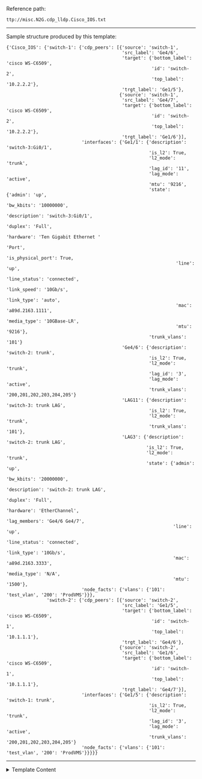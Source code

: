 Reference path:
```
ttp://misc.N2G.cdp_lldp.Cisco_IOS.txt
```

---



Sample structure produced by this template: 
```
{'Cisco_IOS': {'switch-1': {'cdp_peers': [{'source': 'switch-1',
                                           'src_label': 'Ge4/6',
                                           'target': {'bottom_label': 'cisco WS-C6509',
                                                      'id': 'switch-2',
                                                      'top_label': '10.2.2.2'},
                                           'trgt_label': 'Ge1/5'},
                                          {'source': 'switch-1',
                                           'src_label': 'Ge4/7',
                                           'target': {'bottom_label': 'cisco WS-C6509',
                                                      'id': 'switch-2',
                                                      'top_label': '10.2.2.2'},
                                           'trgt_label': 'Ge1/6'}],
                            'interfaces': {'Ge1/1': {'description': 'switch-3:Gi0/1',
                                                     'is_l2': True,
                                                     'l2_mode': 'trunk',
                                                     'lag_id': '11',
                                                     'lag_mode': 'active',
                                                     'mtu': '9216',
                                                     'state': {'admin': 'up',
                                                               'bw_kbits': '10000000',
                                                               'description': 'switch-3:Gi0/1',
                                                               'duplex': 'Full',
                                                               'hardware': 'Ten Gigabit Ethernet '
                                                                           'Port',
                                                               'is_physical_port': True,
                                                               'line': 'up',
                                                               'line_status': 'connected',
                                                               'link_speed': '10Gb/s',
                                                               'link_type': 'auto',
                                                               'mac': 'a89d.2163.1111',
                                                               'media_type': '10GBase-LR',
                                                               'mtu': '9216'},
                                                     'trunk_vlans': '101'}
                                           'Ge4/6': {'description': 'switch-2: trunk',
                                                     'is_l2': True,
                                                     'l2_mode': 'trunk',
                                                     'lag_id': '3',
                                                     'lag_mode': 'active',
                                                     'trunk_vlans': '200,201,202,203,204,205'}
                                           'LAG11': {'description': 'switch-3: trunk LAG',
                                                     'is_l2': True,
                                                     'l2_mode': 'trunk',
                                                     'trunk_vlans': '101'},
                                           'LAG3': {'description': 'switch-2: trunk LAG',
                                                    'is_l2': True,
                                                    'l2_mode': 'trunk',
                                                    'state': {'admin': 'up',
                                                              'bw_kbits': '20000000',
                                                              'description': 'switch-2: trunk LAG',
                                                              'duplex': 'Full',
                                                              'hardware': 'EtherChannel',
                                                              'lag_members': 'Ge4/6 Ge4/7',
                                                              'line': 'up',
                                                              'line_status': 'connected',
                                                              'link_type': '10Gb/s',
                                                              'mac': 'a89d.2163.3333',
                                                              'media_type': 'N/A',
                                                              'mtu': '1500'},
                            'node_facts': {'vlans': {'101': 'test_vlan', '200': 'ProdVMS'}}},
               'switch-2': {'cdp_peers': [{'source': 'switch-2',
                                           'src_label': 'Ge1/5',
                                           'target': {'bottom_label': 'cisco WS-C6509',
                                                      'id': 'switch-1',
                                                      'top_label': '10.1.1.1'},
                                           'trgt_label': 'Ge4/6'},
                                          {'source': 'switch-2',
                                           'src_label': 'Ge1/6',
                                           'target': {'bottom_label': 'cisco WS-C6509',
                                                      'id': 'switch-1',
                                                      'top_label': '10.1.1.1'},
                                           'trgt_label': 'Ge4/7'}],
                            'interfaces': {'Ge1/5': {'description': 'switch-1: trunk',
                                                     'is_l2': True,
                                                     'l2_mode': 'trunk',
                                                     'lag_id': '3',
                                                     'lag_mode': 'active',
                                                     'trunk_vlans': '200,201,202,203,204,205'}
                            'node_facts': {'vlans': {'101': 'test_vlan', '200': 'ProdVMS'}}}}}
```



---

<details><summary>Template Content</summary>
```
<template name="Cisco_IOS" results="per_template">
<doc>
Sample structure produced by this template: 
```
{'Cisco_IOS': {'switch-1': {'cdp_peers': [{'source': 'switch-1',
                                           'src_label': 'Ge4/6',
                                           'target': {'bottom_label': 'cisco WS-C6509',
                                                      'id': 'switch-2',
                                                      'top_label': '10.2.2.2'},
                                           'trgt_label': 'Ge1/5'},
                                          {'source': 'switch-1',
                                           'src_label': 'Ge4/7',
                                           'target': {'bottom_label': 'cisco WS-C6509',
                                                      'id': 'switch-2',
                                                      'top_label': '10.2.2.2'},
                                           'trgt_label': 'Ge1/6'}],
                            'interfaces': {'Ge1/1': {'description': 'switch-3:Gi0/1',
                                                     'is_l2': True,
                                                     'l2_mode': 'trunk',
                                                     'lag_id': '11',
                                                     'lag_mode': 'active',
                                                     'mtu': '9216',
                                                     'state': {'admin': 'up',
                                                               'bw_kbits': '10000000',
                                                               'description': 'switch-3:Gi0/1',
                                                               'duplex': 'Full',
                                                               'hardware': 'Ten Gigabit Ethernet '
                                                                           'Port',
                                                               'is_physical_port': True,
                                                               'line': 'up',
                                                               'line_status': 'connected',
                                                               'link_speed': '10Gb/s',
                                                               'link_type': 'auto',
                                                               'mac': 'a89d.2163.1111',
                                                               'media_type': '10GBase-LR',
                                                               'mtu': '9216'},
                                                     'trunk_vlans': '101'}
                                           'Ge4/6': {'description': 'switch-2: trunk',
                                                     'is_l2': True,
                                                     'l2_mode': 'trunk',
                                                     'lag_id': '3',
                                                     'lag_mode': 'active',
                                                     'trunk_vlans': '200,201,202,203,204,205'}
                                           'LAG11': {'description': 'switch-3: trunk LAG',
                                                     'is_l2': True,
                                                     'l2_mode': 'trunk',
                                                     'trunk_vlans': '101'},
                                           'LAG3': {'description': 'switch-2: trunk LAG',
                                                    'is_l2': True,
                                                    'l2_mode': 'trunk',
                                                    'state': {'admin': 'up',
                                                              'bw_kbits': '20000000',
                                                              'description': 'switch-2: trunk LAG',
                                                              'duplex': 'Full',
                                                              'hardware': 'EtherChannel',
                                                              'lag_members': 'Ge4/6 Ge4/7',
                                                              'line': 'up',
                                                              'line_status': 'connected',
                                                              'link_type': '10Gb/s',
                                                              'mac': 'a89d.2163.3333',
                                                              'media_type': 'N/A',
                                                              'mtu': '1500'},
                            'node_facts': {'vlans': {'101': 'test_vlan', '200': 'ProdVMS'}}},
               'switch-2': {'cdp_peers': [{'source': 'switch-2',
                                           'src_label': 'Ge1/5',
                                           'target': {'bottom_label': 'cisco WS-C6509',
                                                      'id': 'switch-1',
                                                      'top_label': '10.1.1.1'},
                                           'trgt_label': 'Ge4/6'},
                                          {'source': 'switch-2',
                                           'src_label': 'Ge1/6',
                                           'target': {'bottom_label': 'cisco WS-C6509',
                                                      'id': 'switch-1',
                                                      'top_label': '10.1.1.1'},
                                           'trgt_label': 'Ge4/7'}],
                            'interfaces': {'Ge1/5': {'description': 'switch-1: trunk',
                                                     'is_l2': True,
                                                     'l2_mode': 'trunk',
                                                     'lag_id': '3',
                                                     'lag_mode': 'active',
                                                     'trunk_vlans': '200,201,202,203,204,205'}
                            'node_facts': {'vlans': {'101': 'test_vlan', '200': 'ProdVMS'}}}}}
```
</doc>

<vars>local_hostname="gethostname"</vars>

<macro>
def process_vlans(data):
    return {data["vid"]: data["name"]}
    
def check_is_physical_port(data):
    for item in _ttp_["vars"]["physical_ports"]:
        if data.startswith(item) and not "." in item:
            return data, {"is_physical_port": True}
    return data
</macro>

<input>
url = "./Cisco_IOS/"
commands = [
    "show running-config",
    "show cdp neighbors detail",
    "show lldp neighbors detail",
    "show interfaces"
]
</input>

<!-- Interfaces configuration group -->
<group name="{{ local_hostname }}.interfaces**.{{ interface }}**">
interface {{ interface | resuball(IfsNormalize) }}
 description {{ description | re(".+") }}
 switchport {{ is_l2 | set(True) }}
 switchport access vlan {{ access_vlan }}
 switchport mode {{ l2_mode }}
 vrf forwarding {{ vrf }}
 ip address {{ ip | PHRASE | joinmatches(",") }}
 ip address {{ ip | PHRASE | joinmatches(",") }} secondary
 switchport trunk allowed vlan {{ trunk_vlans | unrange("-", ",") | joinmatches(",") }}
 channel-group {{ lag_id | DIGIT }} mode {{ lag_mode }}
 mtu {{ mtu }}
</group>

<!-- Interfaces state group -->
<group name="{{ local_hostname }}.interfaces**.{{ interface }}**.state">
{{ interface | _start_ | resuball(IfsNormalize) | macro("check_is_physical_port") }} is {{ admin | ORPHRASE }}, line protocol is {{ line }}
{{ interface | _start_ | resuball(IfsNormalize) | macro("check_is_physical_port") }} is {{ admin | ORPHRASE }}, line protocol is {{ line }} ({{ line_status }})
  Description: {{ description | re(".+") }} 
  Hardware is {{ hardware | ORPHRASE }}, address is {{ mac }} (bia {{ ignore }})
  MTU {{ mtu }} bytes, BW {{ bw_kbits }} Kbit/sec, DLY 1000 usec, 
  {{ duplex }}-duplex, {{ link_type }}, media type is {{ media_type }}
  {{ duplex }}-duplex, {{ link_speed }}-speed, link type is {{ link_type }}, media type is {{ media_type | ORPHRASE }}
  {{ duplex }}-duplex, {{ link_speed }}, link type is {{ link_type }}, media type is {{ media_type | ORPHRASE }}
  Members in this channel: {{ lag_members | ORPHRASE }}
</group>

<!-- node_facts VLANs group -->
<group name="{{ local_hostname }}.node_facts.vlans**" macro="process_vlans">
vlan {{ vid }}
 name {{ name | ORPHRASE | default("no name") }}
</group>

<!-- LLDP peers group -->
<group name="{{ local_hostname }}.lldp_peers*" expand="">
Local Intf: {{ src_label | resuball(IfsNormalize) }}
Port id: {{ trgt_label | ORPHRASE | resuball(IfsNormalize) }}
System Name: {{ target.id | split(".") | item(0) | split("(") | item(0) }}
System Capabilities: {{ ignore(ORPHRASE) }}
    IP: {{ target.top_label }}
{{ source | set("local_hostname") }}
</group>

<!-- CDP peers group -->
<group name="{{ local_hostname }}.cdp_peers*" expand="">
Device ID: {{ target.id | split(".") | item(0) | split("(") | item(0) }}
  IP address: {{ target.top_label }}
Platform: {{ target.bottom_label | ORPHRASE }},  Capabilities: {{ ignore(ORPHRASE) }}
Interface: {{ src_label | resuball(IfsNormalize) }},  Port ID (outgoing port): {{ trgt_label | ORPHRASE | resuball(IfsNormalize) }}
{{ source | set("local_hostname") }}
</group>
</template>
```
</details>